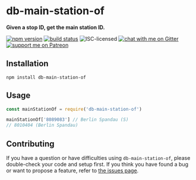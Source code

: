 # db-main-station-of

**Given a stop ID, get the main station ID.**

[![npm version](https://img.shields.io/npm/v/db-main-station-of.svg)](https://www.npmjs.com/package/db-main-station-of)
[![build status](https://api.travis-ci.org/derhuerst/db-main-station-of.svg?branch=master)](https://travis-ci.org/derhuerst/db-main-station-of)
![ISC-licensed](https://img.shields.io/github/license/derhuerst/db-main-station-of.svg)
[![chat with me on Gitter](https://img.shields.io/badge/chat%20with%20me-on%20gitter-512e92.svg)](https://gitter.im/derhuerst)
[![support me on Patreon](https://img.shields.io/badge/support%20me-on%20patreon-fa7664.svg)](https://patreon.com/derhuerst)


## Installation

```shell
npm install db-main-station-of
```


## Usage

```js
const mainStationOf = require('db-main-station-of')

mainStationOf['8089083'] // Berlin Spandau (S)
// 8010404 (Berlin Spandau)
```


## Contributing

If you have a question or have difficulties using `db-main-station-of`, please double-check your code and setup first. If you think you have found a bug or want to propose a feature, refer to [the issues page](https://github.com/derhuerst/db-main-station-of/issues).
